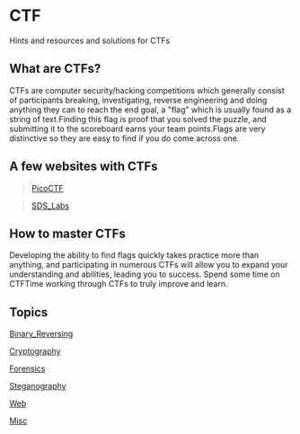 ﻿# CTF
Hints and resources and solutions for CTFs

## What are CTFs?
CTFs are computer security/hacking competitions which generally consist of participants breaking, investigating, reverse engineering and doing anything they can to reach the end goal, a "flag" which is usually found as a string of text.Finding this flag is proof that you solved the puzzle, and submitting it to the scoreboard earns your team points.Flags are very distinctive so they are easy to find if you do come across one.

## A few websites with CTFs 
> [PicoCTF](https://picoctf.com/)

> [SDS_Labs](https://backdoor.sdslabs.co/)

## How to master CTFs
Developing the ability to find flags quickly takes practice more than anything, and participating in numerous CTFs will allow you to expand your understanding and abilities, leading you to success. Spend some time on CTFTime working through CTFs to truly improve and learn.

## Topics
[Binary_Reversing](TypesOfCTFs/Binary_Reversing/)

[Cryptography](TypesOfCTFs/Cryptography/)

[Forensics](TypesOfCTFs/Forensics/)

[Steganography](TypesOfCTFs/Steganography/)

[Web](TypesOfCTFs/Web/)

[Misc](TypesOfCTFs/Misc/)
